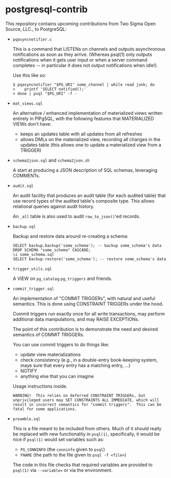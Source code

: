 # postgresql-contrib

This repository contains upcoming contributions from Two Sigma Open
Source, LLC., to PostgreSQL:

 - `pqasyncnotifier.c`

   This is a command that LISTENs on channels and outputs asynchronous
   notifications as soon as they arrive.  (Whereas psql(1) only outputs
   notifications when it gets user input or when a server command
   completes -- in particular it does not output notifications when
   idle!).

   Use this like so: 

   ```
   $ pqasyncnotifier "$PG_URI" some_channel | while read junk; do
   >    printf 'SELECT notified();'
   > done | psql "$PG_URI" -f -
   ```

 - `mat_views.sql`

   An alternative / enhanced implementation of materialized views
   written entirely in PlPgSQL, with the following features that
   MATERIALIZED VIEWs don't have:

    - keeps an updates table with all updates from all refreshes
    - allows DMLs on the materialized view, recording all changes in the
      updates table (this allows one to update a materialized view from
      a TRIGGER)

 - `schema2json.sql` and `schema2json.sh`

   A start at producing a JSON description of SQL schemas, leveraging
   COMMENTs.

 - `audit.sql`

   An audit facility that produces an audit table (for each audited
   table) that use record types of the audited table's composite type.
   This allows relational queries against audit history.

   An `_all` table is also used to audit `row_to_json()`'ed records.

 - `backup.sql`

   Backup and restore data around re-creating a schema:

   ```
   SELECT backup.backup('some_schema'); -- backup some_schema's data
   DROP SCHEMA "some_schema" CASCADE;
   \i some_schema.sql
   SELECT backup.restore('some_schema'); -- restore some_schema's data
   ```

 - `trigger_utils.sql`

   A VIEW on `pg_catalog`.`pg_triggers` and friends.

 - `commit_trigger.sql`

   An implementation of "COMMIT TRIGGERs", with natural and useful
   semantics.  This is done using CONSTRAINT TRIGGERs under the hood.

   Commit triggers run exactly once for all write transactions, may
   perform additional data manipulations, and may RAISE EXCEPTIONs.

   The point of this contribution is to demonstrate the need and desired
   semantics of COMMIT TRIGGERs.

   You can use commit triggers to do things like:

    - update view materializations
    - check consistency (e.g., in a double-entry book-keeping system,
      maye sure that every entry has a matching entry, ...)
    - NOTIFY
    - anything else that you can imagine

   Usage instructions inside.

   ```
   WARNING!  This relies on deferred CONSTRAINT TRIGGERs, but
   unprivileged users may SET CONSTRAINTS ALL IMMEDIATE, which will
   result in incorrect semantics for "commit triggers".  This can be
   fatal for some applications.
   ```

 - `preamble.sql`

   This is a file meant to be included from others.  Much of it should
   really be replaced with new functionality in `psql(1)`, specifically, it
   would be nice if `psql(1)` would set variables such as:

    - `PG_CONNINFO` (the `conninfo` given to `psql`)
    - `FNAME` (the path to the file given to `psql -f <file>`)

   The code in this file checks that required variables are provided to
   `psql(1)` via `--variable=` or via the environment.
